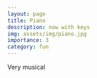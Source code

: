 ```yaml
---
layout: page
title: Piano
description: now with keys
img: assets/img/piano.jpg
importance: 3
category: fun
---
```


Very musical
